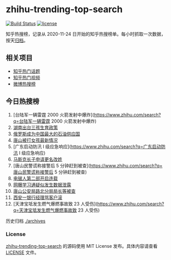 # zhihu-trending-top-search

[![Build Status](https://github.com/justjavac/zhihu-trending-top-search/workflows/ci/badge.svg?branch=main)](https://github.com/justjavac/zhihu-trending-top-search/actions)
[![license](https://img.shields.io/github/license/justjavac/zhihu-trending-top-search)](https://github.com/justjavac/zhihu-trending-top-search/blob/main/LICENSE)

知乎热搜榜，记录从 2020-11-24 日开始的知乎热搜榜单。每小时抓取一次数据，按天[归档](./archives)。

## 相关项目

- [知乎热门话题](https://github.com/justjavac/zhihu-trending-hot-questions)
- [知乎热门视频](https://github.com/justjavac/zhihu-trending-hot-video)
- [微博热搜榜](https://github.com/justjavac/weibo-trending-hot-search)

## 今日热搜榜

<!-- BEGIN -->
<!-- 最后更新时间 Wed Jun 22 2022 03:11:36 GMT+0800 (China Standard Time) -->

1. [台陆军一辆雷霆 2000 火箭发射中爆炸](https://www.zhihu.com/search?q=台陆军一辆雷霆 2000 火箭发射中爆炸)
1. [湖南出台三孩生育政策](https://www.zhihu.com/search?q=湖南出台三孩生育政策)
1. [俄罗斯成为中国最大的石油供应国](https://www.zhihu.com/search?q=俄罗斯成为中国最大的石油供应国)
1. [唐山被打女孩最新情况](https://www.zhihu.com/search?q=唐山被打女孩最新情况)
1. [广东启动防汛 Ⅰ 级应急响应](https://www.zhihu.com/search?q=广东启动防汛 Ⅰ 级应急响应)
1. [马斯克长子申请更名改姓](https://www.zhihu.com/search?q=马斯克长子申请更名改姓)
1. [唐山民警谎称接警后 5 分钟赶到被查](https://www.zhihu.com/search?q=唐山民警谎称接警后 5 分钟赶到被查)
1. [电锯人第二部开启连载](https://www.zhihu.com/search?q=电锯人第二部开启连载)
1. [网曝学习通疑似发生数据泄露](https://www.zhihu.com/search?q=网曝学习通疑似发生数据泄露)
1. [唐山公安局路北分局局长等被查](https://www.zhihu.com/search?q=唐山公安局路北分局局长等被查)
1. [西安一银行经理骂客户滚](https://www.zhihu.com/search?q=西安一银行经理骂客户滚)
1. [天津宝坻发生燃气爆燃事故致 23 人受伤](https://www.zhihu.com/search?q=天津宝坻发生燃气爆燃事故致 23 人受伤)

<!-- END -->

历史归档 [./archives](./archives)

### License

[zhihu-trending-top-search](https://github.com/justjavac/zhihu-trending-top-search)
的源码使用 MIT License 发布。具体内容请查看 [LICENSE](./LICENSE) 文件。
